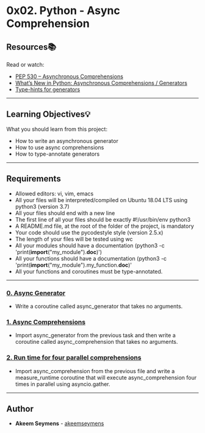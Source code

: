 # 0x02. Python - Async Comprehension

## Resources:books:
Read or watch:
* [PEP 530 – Asynchronous Comprehensions](https://intranet.hbtn.io/rltoken/oPa9W6Xr5LS0RFLPLVrcxw)
* [What’s New in Python: Asynchronous Comprehensions / Generators](https://intranet.hbtn.io/rltoken/iSS3NfGQDuzzWFZrfk26mw)
* [Type-hints for generators](https://intranet.hbtn.io/rltoken/_TDLSwMkOnk9U9tB-gW6mQ)

---
## Learning Objectives:bulb:
What you should learn from this project:
* How to write an asynchronous generator
* How to use async comprehensions
* How to type-annotate generators

---
## Requirements
* Allowed editors: vi, vim, emacs
* All your files will be interpreted/compiled on Ubuntu 18.04 LTS using python3 (version 3.7)
* All your files should end with a new line
* The first line of all your files should be exactly #!/usr/bin/env python3
* A README.md file, at the root of the folder of the project, is mandatory
* Your code should use the pycodestyle style (version 2.5.x)
* The length of your files will be tested using wc
* All your modules should have a documentation (python3 -c 'print(__import__("my_module").__doc__)')
* All your functions should have a documentation (python3 -c 'print(__import__("my_module").my_function.__doc__)'
* All your functions and coroutines must be type-annotated.

---

### [0. Async Generator](./0-async_generator.py)
* Write a coroutine called async_generator that takes no arguments. 


### [1. Async Comprehensions](./1-async_comprehension.py)
* Import async_generator from the previous task and then write a coroutine called async_comprehension that takes no arguments. 


### [2. Run time for four parallel comprehensions](./2-measure_runtime.py)
* Import async_comprehension from the previous file and write a measure_runtime coroutine that will execute async_comprehension four times in parallel using asyncio.gather.

---

## Author
* **Akeem Seymens** - [akeemseymens](github.com/akeemseymens)